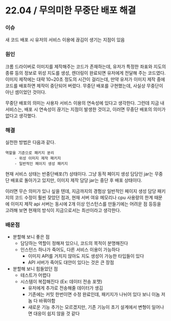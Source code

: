 # 22.04 / 무의미한 무중단 배포 해결

### 이슈

새 코드 배포 시 유저의 서비스 이용에 끊김이 생기는 지점이 있음

### 원인

크롬 드라이버로 이미지를 제작해주는 코드가 존재하는데, 유저가 특정한 좌표와 지도의 종류 등의 정보로 위성 지도를 생성, 렌더링이 완료되면 유저에게 전달해 주는 코드였다. 이미지 제작에는 대략 10\~20초 정도의 시간이 걸리는데, 만약 유저가 이미지 제작 중에 코드를 배포하면 제작이 중단되어 버렸다. 무중단 배포를 구현했는데, 사실상 무중단이 아닌 셈이었던 것이다.

무중단 배포의 의미는 사용자 서비스 이용의 연속성에 있다고 생각한다. 그런데 지금 내 서비스는, 배포 시 연속성이 끊기는 지점이 발생한 것이고, 이러면 무중단 배포의 의미가 없다고 생각했다.

### 해결

실천한 방법은 다음과 같다.

```
역할을 기준으로 패키지 분리
    - 위성 이미지 제작 패키지
    - 일반적인 페이지 생성 패키지
```

현재 서비스 상태는 반중단배포(?) 상태이다. 그냥 동적 페이지 생성 담당인 jar는 무중단 배포로 돌아가고 있지만, 이미지 제작 담당 jar는 중단 후 배포 상태이다.

이러면 무슨 의미가 있나 싶을 텐데, 지금까지의 경험상 일반적인 페이지 생성 담당 패키지의 코드 수정이 훨씬 잦았던 점과, 현재 서버 여유 메모리나 cpu 사용량의 한계 때문에 이미지 제작 api 서버는 동시에 2개 이상 인스턴스를 만들기에는 어려운 점 등등을 고려해 보면 현재의 방식이 지금으로서는 최선이라고 생각한다.

### 배운점

* 분할해 보니 좋은 점
  * 담당하는 역할이 정해져 있으니, 코드의 목적이 분명해진다
  * 인스턴스 하나가 죽어도, 다른 서비스 이용이 가능하다
    * 이미지 API를 거치지 않아도 지도 생성이 가능한 타입들이 있다
    * API 서버가 죽어도 대안이 있다는 것은 큰 장점
* 분할해 보니 힘들었던 점
  * 테스트가 어렵다
  * 시스템이 복잡해진다 (Ex: 데이터 전송 포맷)
    * 유저에게 추가로 전송해줄 데이터가 생김
    * 기존에는 커밋 한번이면 수정 완료인데, 패키지가 나뉘어 있다 보니 이놈 저놈 다 바꿔야함
    * 새로운 기능 추가는 모르겠지만, 기존 기능이 초기 설계에서 변형이 일어나면 대응이 쉽지 않을 것 같다
